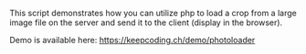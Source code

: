 This script demonstrates how you can utilize php to load a crop from a large image file on the server and send it to the client (display in the browser).

Demo is available here:  https://keepcoding.ch/demo/photoloader